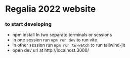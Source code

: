 # Regalia 2022 website

### to start developing
- npm install
In two separate terminals or sessions
- in one session run ```npm run dev``` to run vite
- in other session run ```npm run tw-watch``` to run tailwind-jit
- open dev url at http://localhost:3000/
